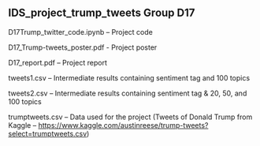 ## IDS_project_trump_tweets Group D17
D17Trump_twitter_code.ipynb – Project code

D17_Trump-tweets_poster.pdf - Project poster

D17_report.pdf – Project report

tweets1.csv – Intermediate results containing sentiment tag and 100 topics

tweets2.csv – Intermediate results containing sentiment tag & 20, 50, and 100 topics

trumptweets.csv – Data used for the project (Tweets of Donald Trump from Kaggle – https://www.kaggle.com/austinreese/trump-tweets?select=trumptweets.csv)
